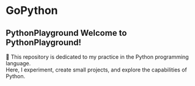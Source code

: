 # GoPython
## PythonPlayground  Welcome to PythonPlayground!  
🐍 This repository is dedicated to my practice in the Python programming language.  
Here, I experiment, create small projects, and explore the capabilities of Python.
